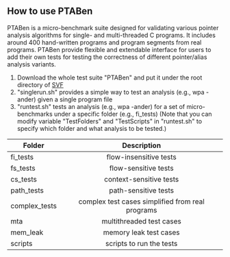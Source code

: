 ## How to use PTABen

PTABen is a micro-benchmark suite designed for validating various pointer analysis algorithms for single- and multi-threaded C programs. It includes around 400 hand-written programs and program segments from real programs. PTABen provide flexible and extendable interface for users to add their own tests for testing the correctness of different pointer/alias analysis variants.


1. Download the whole test suite "PTABen" and put it under the root directory of [SVF](https://github.com/unsw-corg/SVF)
2. "singlerun.sh" provides a simple way to test an analysis (e.g., wpa -ander) given a single program file
3. "runtest.sh" tests an analysis (e.g., wpa -ander) for a set of micro-benchmarks under a specific folder (e.g., fi_tests)
   (Note that you can modify variable "TestFolders" and "TestScripts" in "runtest.sh" to specify which folder and what analysis to be tested.)

| Folder       | Description           | 
| ------------- |:-------------:|
|fi_tests | flow-insensitive tests|
|fs_tests | flow-sensitive tests|
|cs_tests | context-sensitive tests|
|path_tests | path-sensitive tests|
|complex_tests | complex test cases simplified from real programs|
|mta | multithreaded test cases|
|mem_leak | memory leak test cases|
|scripts | scripts to run the tests|


